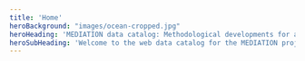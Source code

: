```yaml
---
title: 'Home'
heroBackground: "images/ocean-cropped.jpg"
heroHeading: 'MEDIATION data catalog: Methodological developments for a robust, efficient digital twin of the ocean'
heroSubHeading: 'Welcome to the web data catalog for the MEDIATION project. Here you will find all the information on the data that have been (or are being) used in the project and that are available so far. These data are of various types, such as model namlists, forcings, boundary contitions and outputs, or processing tools.'
---
```

